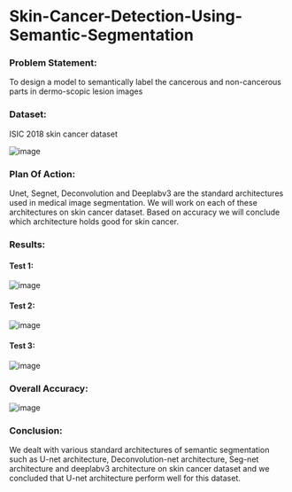 # Skin-Cancer-Detection-Using-Semantic-Segmentation

### Problem Statement:
To design a model to semantically label the cancerous and non-cancerous parts in
dermo-scopic lesion images 

### Dataset:
ISIC 2018 skin cancer dataset


 ![image](https://user-images.githubusercontent.com/47129348/182558012-3cbb05b5-c60b-4bfe-81d5-62e61674b9c7.png)
 
### Plan Of Action:
Unet, Segnet, Deconvolution and Deeplabv3 are the standard architectures used in medical
image segmentation. We will work on each of these architectures on skin cancer dataset.
Based on accuracy we will conclude which architecture holds good for skin cancer.

### Results:
  #### Test 1:
![image](https://user-images.githubusercontent.com/47129348/182558391-00225473-fedc-452b-a8c0-4f8565482530.png)
  #### Test 2:
  ![image](https://user-images.githubusercontent.com/47129348/182558487-33b0de9e-8f77-4eb2-9899-ba5724615e0c.png)
  #### Test 3:
![image](https://user-images.githubusercontent.com/47129348/182558565-90d5cb66-e762-4471-b70b-4e2c3645fbf4.png)
### Overall Accuracy:
![image](https://user-images.githubusercontent.com/47129348/182558674-8cdbdcd3-0976-4ad2-9fd1-7d787682dc1b.png)
### Conclusion:
We dealt with various standard architectures of semantic segmentation such as U-net
architecture, Deconvolution-net architecture, Seg-net architecture and deeplabv3 architecture
on skin cancer dataset and we concluded that U-net architecture perform well for this dataset.



